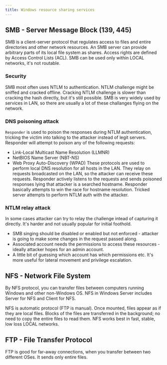 ```yaml
---
title: Windows resource sharing services
---
```


## SMB - Server Message Block (139, 445)
SMB is a client-server protocol that regulates access to files and entire directories and other network resources. An SMB server can provide arbitrary parts of its local file system as shares. Access rights are defined by Access Control Lists (ACL). SMB can be used only within LOCAL networks, it's not routable.

### Security
SMB most often uses NTLM to authentication. NTLM challenge might be sniffed and cracked offline. Cracking NTLM challenge is slower than cracking the hash directly, but it's still possible. SMB is very widely used by services in LAN, so there are usually a lot of these challanges flying on the network.

### DNS poisoning attack
`Responder` is used to poison the responses during NTLM authentication, tricking the victim into talking to the attacker instead of legit servers. Responder will attempt to poison any of the following requests:

- Link-Local Multicast Name Resolution (LLMNR)
- NetBIOS Name Server (NBT-NS)
- Web Proxy Auto-Discovery (WPAD) These protocols are used to perform local DNS resolution for all hosts in the LAN. They relay on requests broadcasted on the LAN, so the attacker can receive these requests. Responder actively listens to the requests and sends poisoned responses lying that attacker is a searched hostname. Responder basically attempts to win the race for hostname resolution. Tricked server attempts to perform NTLM auth with the attacker.

### NTLM relay attack
In some cases attacker can try to relay the challenge intead of capturing it directly. It's harder and not usually popular for initial foothold.

- SMB singing should be disabled or enabled but not enforced - attacker is going to make some changes in the request passed along.
- Associated account needs the permissions to access these resources - ideally attacker hopes for an admin account.
- A little bit of guessing which account has which permissions etc. It's more useful for lateral movement and privilege escalation.

## NFS - Network File System
By NFS protocol, you can transfer files between computers running Windows and other non-Windows OS. NFS in Windows Server includes Server for NFS and Client for NFS.

NFS is automatic protocol (FTP is manual). Once mounted, files appear as if they are local files. Blocks of the files are transferred in the background; no need to copy the entire files to read them. NFS works best in fast, stable, low loss LOCAL networks.

## FTP - File Transfer Protocol
FTP is good for far-away connections, when you transfer between two different OSes. It sends only entire files.
